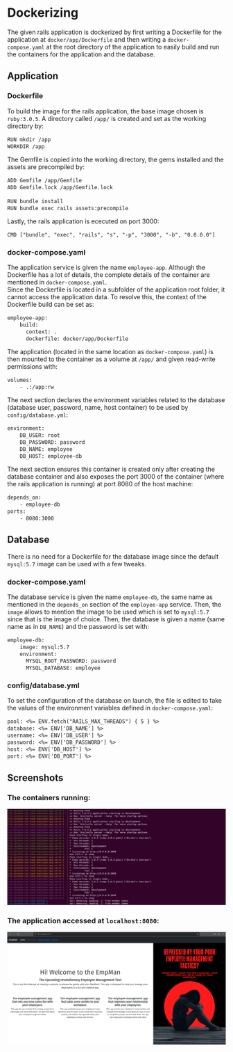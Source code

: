 # Dockerizing

The given rails application is dockerized by first writing a Dockerfile for the application at <code>docker/app/Dockerfile</code> and then writing a <code>docker-compose.yaml</code> at the root directory of the application to easily build and run the containers for the application and the database.

## Application

### Dockerfile

To build the image for the rails application, the base image chosen is <code>ruby:3.0.5</code>. A directory called <code>/app/</code> is created and set as the working directory by:
```
RUN mkdir /app
WORKDIR /app
```
The Gemfile is copied into the working directory, the gems installed and the assets are precompiled by:
```
ADD Gemfile /app/Gemfile
ADD Gemfile.lock /app/Gemfile.lock

RUN bundle install
RUN bundle exec rails assets:precompile
```
Lastly, the rails application is ececuted on port 3000:
```
CMD ["bundle", "exec", "rails", "s", "-p", "3000", "-b", "0.0.0.0"]
```

### docker-compose.yaml

The application service is given the name <code>employee-app</code>.
Although the Dockerfile has a lot of details, the complete details of the container are mentioned in <code>docker-compose.yaml</code>.<br>
Since the Dockerfile is located in a subfolder of the application root folder, it cannot access the application data. To resolve this, the context of the Dockerfile build can be set as:
```
employee-app:
    build:
      context: .
      dockerfile: docker/app/Dockerfile
```
The application (located in the same location as <code>docker-compose.yaml</code>) is then mounted to the container as a volume at <code>/app/</code> and given read-write permissions with:
```
volumes:
    - .:/app:rw
```
The next section declares the environment variables related to the database (database user, password, name, host container) to be used by <code>config/database.yml</code>:
```
environment:
    DB_USER: root
    DB_PASSWORD: password
    DB_NAME: employee
    DB_HOST: employee-db
```
The next section ensures this container is created only after creating the database container and also exposes the port 3000 of the container (where the rails application is running) at port 8080 of the host machine:
```
depends_on:
    - employee-db
ports:
    - 8080:3000
```
## Database
There is no need for a Dockerfile for the database image since the default <code>mysql:5.7</code> image can be used with a few tweaks.
### docker-compose.yaml
The database service is given the name <code>employee-db</code>, the same name as mentioned in the <code>depends_on</code> section of the <code>employee-app</code> service. Then, the <code>image</code> allows to mention the image to be used which is set to <code>mysql:5.7</code> since that is the image of choice. Then, the database is given a name (same name as in <code>DB_NAME</code>) and the password is set with:
```
employee-db:
    image: mysql:5.7
    environment:
      MYSQL_ROOT_PASSWORD: password
      MYSQL_DATABASE: employee
```
### config/database.yml
To set the configuration of the database on launch, the file is edited to take the values of the environment variables defined in <code>docker-compose.yaml</code>:
```
pool: <%= ENV.fetch("RAILS_MAX_THREADS") { 5 } %>
database: <%= ENV['DB_NAME'] %>
username: <%= ENV['DB_USER'] %>
password: <%= ENV['DB_PASSWORD'] %>
host: <%= ENV['DB_HOST'] %>
port: <%= ENV['DB_PORT'] %>
```
## Screenshots
### The containers running:
![Kiku](Screenshots/terminal.png)<br>
### The application accessed at <code>localhost:8080</code>:
![Kiku](Screenshots/running.png)
